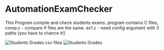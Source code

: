 # AutomationExamChecker
This Program compile and check students exams.
program contains C files, comp.c - compare if files are the same. ex1.c - need config argument with 3 paths (you have to chance it!)


![Students Grades csv filea](https://user-images.githubusercontent.com/74743286/202586108-4af003b6-4843-4455-96a0-b5666864ba62.jpg)
![Students Grades](https://user-images.githubusercontent.com/74743286/202586227-619a272d-c694-462c-8a2b-d94c9c5d7d71.jpg)
